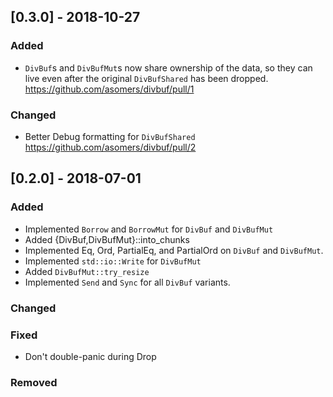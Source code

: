 ## [0.3.0] - 2018-10-27
### Added
- `DivBuf`s and `DivBufMut`s now share ownership of the data, so they can live
  even after the original `DivBufShared` has been dropped.
  https://github.com/asomers/divbuf/pull/1

### Changed
- Better Debug formatting for `DivBufShared`
  https://github.com/asomers/divbuf/pull/2

## [0.2.0] - 2018-07-01
### Added
- Implemented `Borrow` and `BorrowMut` for `DivBuf` and `DivBufMut`
- Added {DivBuf,DivBufMut}::into_chunks
- Implemented Eq, Ord, PartialEq, and PartialOrd on `DivBuf` and `DivBufMut`.
- Implemented `std::io::Write` for `DivBufMut`
- Added `DivBufMut::try_resize`
- Implemented `Send` and `Sync` for all `DivBuf` variants.

### Changed

### Fixed
- Don't double-panic during Drop

### Removed
